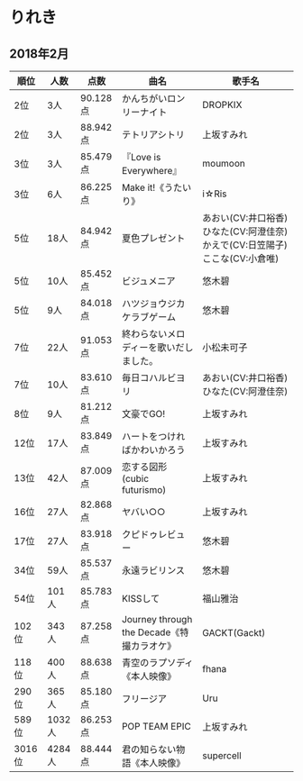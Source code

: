 # りれき

## 2018年2月

|順位|人数|点数|曲名|歌手名|
|---|---|---|---|---|
|2位|3人|90.128点|かんちがいロンリーナイト|DROPKIX|
|2位|3人|88.942点|テトリアシトリ|上坂すみれ|
|3位|3人|85.479点|『Love is Everywhere』|moumoon|
|3位|6人|86.225点|Make it!《うたいり》|i☆Ris|
|5位|18人|84.942点|夏色プレゼント|あおい(CV:井口裕香)ひなた(CV:阿澄佳奈)かえで(CV:日笠陽子)ここな(CV:小倉唯)|
|5位|10人|85.452点|ビジュメニア|悠木碧|
|5位|9人|84.018点|ハツジョウジカケラブゲーム|悠木碧|
|7位|22人|91.053点|終わらないメロディーを歌いだしました。|小松未可子|
|7位|10人|83.610点|毎日コハルビヨリ|あおい(CV:井口裕香)ひなた(CV:阿澄佳奈)|
|8位|9人|81.212点|文豪でGO!|上坂すみれ|
|12位|17人|83.849点|ハートをつければかわいかろう|上坂すみれ|
|13位|42人|87.009点|恋する図形 (cubic futurismo)|上坂すみれ|
|16位|27人|82.868点|ヤバい○○|上坂すみれ|
|17位|27人|83.918点|クピドゥレビュー|悠木碧|
|34位|59人|85.537点|永遠ラビリンス|悠木碧|
|54位|101人|85.783点|KISSして|福山雅治|
|102位|343人|87.258点|Journey through the Decade《特撮カラオケ》|GACKT(Gackt)|
|118位|400人|88.638点|青空のラプソディ《本人映像》|fhana|
|290位|365人|85.180点|フリージア|Uru|
|589位|1032人|86.253点|POP TEAM EPIC|上坂すみれ|
|3016位|4284人|88.444点|君の知らない物語《本人映像》|supercell|

